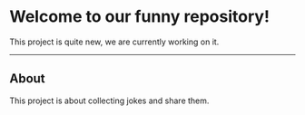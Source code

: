 Welcome to our funny repository!
================
This project is quite new, we are currently working on it.
____

## About
This project is about collecting jokes and share them.
